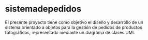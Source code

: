 # sistemadepedidos
El presente proyecto tiene como objetivo el diseño y desarrollo de un sistema orientado a objetos para la gestión de pedidos de productos fotográficos, representado mediante un diagrama de clases UML
